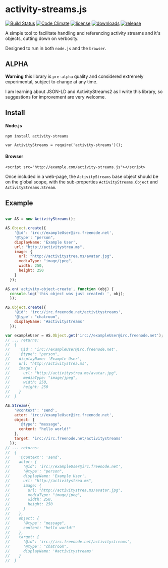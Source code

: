 # activity-streams.js

[![Build Status](http://img.shields.io/travis/silverbucket/activity-streams.js.svg?style=flat)](http://travis-ci.org/silverbucket/activity-streams.js)
[![Code Climate](http://img.shields.io/codeclimate/github/silverbucket/activity-streams.js.svg?style=flat)](https://codeclimate.com/github/silverbucket/activity-streams.js)
[![license](https://img.shields.io/npm/l/activity-streams.svg?style=flat)](https://npmjs.org/package/activity-streams)
[![downloads](http://img.shields.io/npm/dm/activity-streams.svg?style=flat)](https://npmjs.org/package/activity-streams)
[![release](http://img.shields.io/github/release/silverbucket/activity-streams.js.svg?style=flat)](https://github.com/silverbucket/activity-streams.js/releases)

A simple tool to facilitate handling and referencing activity streams and it's objects, cutting down on verbosity.

Designed to run in both `node.js` and the `browser`.

## ALPHA

**Warning** this library is `pre-alpha` quality and considered extremely experimental, subject to change at any time.

I am learning about JSON-LD and ActivityStreams2 as I write this library, so suggestions for improvement are very welcome.


## Install

#### Node.js

`npm install activity-streams`

`var ActivityStreams = require('activity-streams')();`

#### Browser

`<script src="http://example.com/activity-streams.js"></script>`

Once included in a web-page, the `ActivityStreams` base object should be on the global scope, with the sub-properties `ActivityStreams.Object` and `ActivityStreams.Stream`.


## Example

```javascript

var AS = new ActivityStreams();

AS.Object.create({
    '@id': 'irc://exampleUser@irc.freenode.net',
    '@type': "person",
    displayName: 'Example User',
    url: "http://activitystrea.ms",
    image: {
      url: "http://activitystrea.ms/avatar.jpg",
      mediaType: "image/jpeg",
      width: 250,
      height: 250
    }
  });

AS.on('activity-object-create', function (obj) {
  console.log('this object was just created: ', obj);
  });

AS.Object.create({
    '@id': 'irc://irc.freenode.net/activitystreams',
    '@type': "chatroom",
    displayName: '#activitystreams'
  });

var exampleUser = AS.Object.get('irc://exampleUser@irc.freenode.net');
// ... returns:
//  {
//    '@id': 'irc://exampleUser@irc.freenode.net',
//    '@type': "person",
//    displayName: 'Example User',
//    url: "http://activitystrea.ms",
//    image: {
//      url: "http://activitystrea.ms/avatar.jpg",
//      mediaType: "image/jpeg",
//      width: 250,
//      height: 250
//    }
//  }

AS.Stream({
    '@context': 'send',
    actor: 'irc://exampleUser@irc.freenode.net',
    object: {
      '@type': "message",
      content: "hello world!"
    },
    target: 'irc://irc.freenode.net/activitystreams'
  });
// ... returns:
//  {
//    '@context': 'send',
//    actor: {
//      '@id': 'irc://exampleUser@irc.freenode.net',
//      '@type': "person",
//      displayName: 'Example User',
//      url: "http://activitystrea.ms",
//      image: {
//        url: "http://activitystrea.ms/avatar.jpg",
//        mediaType: "image/jpeg",
//        width: 250,
//        height: 250
//      }
//    },
//    object: {
//      '@type': "message",
//      content: "hello world!"
//    },
//    target: {
//      '@id': 'irc://irc.freenode.net/activitystreams',
//      '@type': "chatroom",
//      displayName: '#activitystreams'
//    }
//  }
